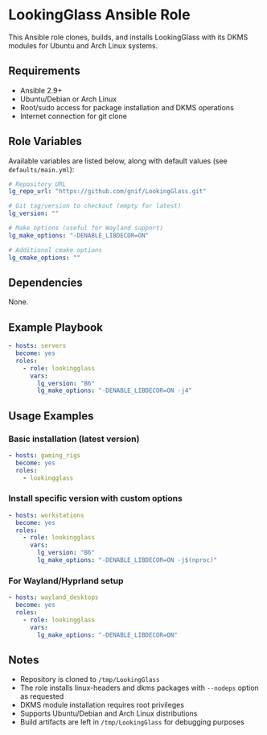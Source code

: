 # LookingGlass Ansible Role

This Ansible role clones, builds, and installs LookingGlass with its DKMS modules for Ubuntu and Arch Linux systems.

## Requirements

- Ansible 2.9+
- Ubuntu/Debian or Arch Linux
- Root/sudo access for package installation and DKMS operations
- Internet connection for git clone

## Role Variables

Available variables are listed below, along with default values (see `defaults/main.yml`):

```yaml
# Repository URL
lg_repo_url: "https://github.com/gnif/LookingGlass.git"

# Git tag/version to checkout (empty for latest)
lg_version: ""

# Make options (useful for Wayland support)
lg_make_options: "-DENABLE_LIBDECOR=ON"

# Additional cmake options
lg_cmake_options: ""
```

## Dependencies

None.

## Example Playbook

```yaml
- hosts: servers
  become: yes
  roles:
    - role: lookingglass
      vars:
        lg_version: "B6"
        lg_make_options: "-DENABLE_LIBDECOR=ON -j4"
```

## Usage Examples

### Basic installation (latest version)

```yaml
- hosts: gaming_rigs
  become: yes
  roles:
    - lookingglass
```

### Install specific version with custom options

```yaml
- hosts: workstations
  become: yes
  roles:
    - role: lookingglass
      vars:
        lg_version: "B6"
        lg_make_options: "-DENABLE_LIBDECOR=ON -j$(nproc)"
```

### For Wayland/Hyprland setup

```yaml
- hosts: wayland_desktops
  become: yes
  roles:
    - role: lookingglass
      vars:
        lg_make_options: "-DENABLE_LIBDECOR=ON"
```

## Notes

- Repository is cloned to `/tmp/LookingGlass`
- The role installs linux-headers and dkms packages with `--nodeps` option as requested
- DKMS module installation requires root privileges
- Supports Ubuntu/Debian and Arch Linux distributions
- Build artifacts are left in `/tmp/LookingGlass` for debugging purposes
